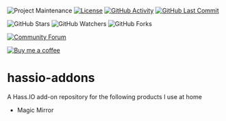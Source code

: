 ![Project Maintenance][maintenance-shield]
[![License][license-shield]](LICENSE)
[![GitHub Activity][commits-shield]][commits]
[![GitHub Last Commit][last-commit-shield]][commits]

![GitHub Stars][stars-shield]
![GitHub Watchers][watchers-shield]
![GitHub Forks][forks-shield]

[![Community Forum][forum-shield]][forum]

[![Buy me a coffee][buymeacoffee-shield]][buymeacoffee]


# hassio-addons
A Hass.IO add-on repository for the following products I use at home

* Magic Mirror



[buymeacoffee-shield]: https://www.buymeacoffee.com/assets/img/guidelines/download-assets-sm-2.svg
[buymeacoffee]: https://www.buymeacoffee.com/sytone
[commits-shield]: https://img.shields.io/github/commit-activity/y/sytone/hassio-addons.svg
[commits]: https://github.com/sytone/hassio-addons/commits/master
[contributors]: https://github.com/sytone/hassio-addons/graphs/contributors
[forum-shield]: https://img.shields.io/badge/community-forum-brightgreen.svg
[forum]: https://community.home-assistant.io/?u=sytone
[frenck]: https://github.com/sytone
[home-assistant]: https://home-assistant.io
[issue]: https://github.com/sytone/hassio-addons/issues
[license-shield]: https://img.shields.io/github/license/sytone/hassio-addons.svg
[maintenance-shield]: https://img.shields.io/maintenance/yes/2018.svg
[last-commit-shield]: https://img.shields.io/github/last-commit/sytone/hassio-addons.svg
[stars-shield]: https://img.shields.io/github/stars/sytone/hassio-addons.svg?style=social&label=Stars
[forks-shield]: https://img.shields.io/github/forks/sytone/hassio-addons.svg?style=social&label=Forks
[watchers-shield]: https://img.shields.io/github/watchers/sytone/hassio-addons.svg?style=social&label=Watchers
